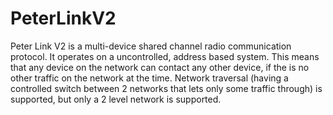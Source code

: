 # PeterLinkV2
Peter Link V2 is a multi-device shared channel radio communication protocol.
It operates on a uncontrolled, address based system.
This means that any device on the network can contact any other device, if the is no other traffic on the network at the time.
Network traversal (having a controlled switch between 2 networks that lets only some traffic through) is supported, but only a 2 level network is supported.

